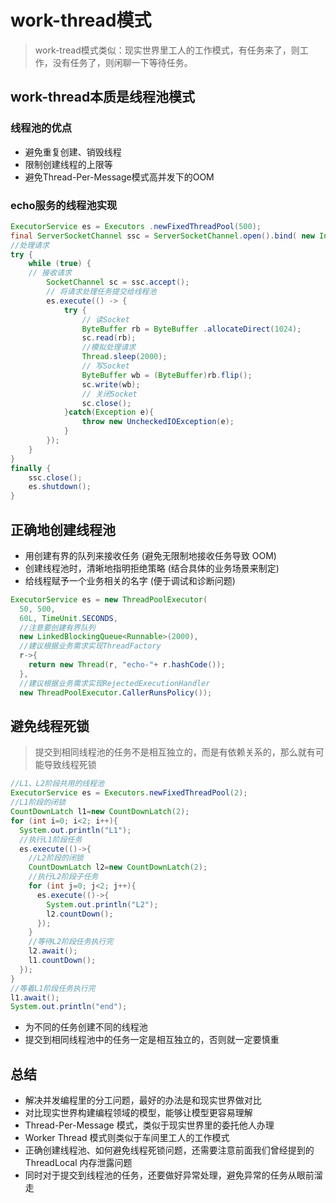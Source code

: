 # work-thread模式
> work-tread模式类似：现实世界里工人的工作模式，有任务来了，则工作，没有任务了，则闲聊一下等待任务。
## work-thread本质是线程池模式
### 线程池的优点
- 避免重复创建、销毁线程
- 限制创建线程的上限等
- 避免Thread-Per-Message模式高并发下的OOM

### echo服务的线程池实现
```java
ExecutorService es = Executors .newFixedThreadPool(500);
final ServerSocketChannel ssc = ServerSocketChannel.open().bind( new InetSocketAddress(8080));
//处理请求
try { 
    while (true) { 
    // 接收请求 
        SocketChannel sc = ssc.accept(); 
        // 将请求处理任务提交给线程池 
        es.execute(() -> { 
            try { 
                // 读Socket 
                ByteBuffer rb = ByteBuffer .allocateDirect(1024); 
                sc.read(rb); 
                //模拟处理请求 
                Thread.sleep(2000); 
                // 写Socket 
                ByteBuffer wb = (ByteBuffer)rb.flip(); 
                sc.write(wb); 
                // 关闭Socket 
                sc.close(); 
            }catch(Exception e){ 
                throw new UncheckedIOException(e); 
            } 
        }); 
    }
} 
finally { 
    ssc.close(); 
    es.shutdown();
}
```

## 正确地创建线程池
- 用创建有界的队列来接收任务 (避免无限制地接收任务导致 OOM)
- 创建线程池时，清晰地指明拒绝策略 (结合具体的业务场景来制定)
- 给线程赋予一个业务相关的名字 (便于调试和诊断问题)

```java
ExecutorService es = new ThreadPoolExecutor(
  50, 500,
  60L, TimeUnit.SECONDS,
  //注意要创建有界队列
  new LinkedBlockingQueue<Runnable>(2000),
  //建议根据业务需求实现ThreadFactory
  r->{
    return new Thread(r, "echo-"+ r.hashCode());
  },
  //建议根据业务需求实现RejectedExecutionHandler
  new ThreadPoolExecutor.CallerRunsPolicy());
```

## 避免线程死锁
> 提交到相同线程池的任务不是相互独立的，而是有依赖关系的，那么就有可能导致线程死锁
```java
//L1、L2阶段共用的线程池
ExecutorService es = Executors.newFixedThreadPool(2);
//L1阶段的闭锁    
CountDownLatch l1=new CountDownLatch(2);
for (int i=0; i<2; i++){
  System.out.println("L1");
  //执行L1阶段任务
  es.execute(()->{
    //L2阶段的闭锁 
    CountDownLatch l2=new CountDownLatch(2);
    //执行L2阶段子任务
    for (int j=0; j<2; j++){
      es.execute(()->{
        System.out.println("L2");
        l2.countDown();
      });
    }
    //等待L2阶段任务执行完
    l2.await();
    l1.countDown();
  });
}
//等着L1阶段任务执行完
l1.await();
System.out.println("end");
```
- 为不同的任务创建不同的线程池
- 提交到相同线程池中的任务一定是相互独立的，否则就一定要慎重

## 总结
- 解决并发编程里的分工问题，最好的办法是和现实世界做对比
- 对比现实世界构建编程领域的模型，能够让模型更容易理解
- Thread-Per-Message 模式，类似于现实世界里的委托他人办理
- Worker Thread 模式则类似于车间里工人的工作模式
- 正确创建线程池、如何避免线程死锁问题，还需要注意前面我们曾经提到的 ThreadLocal 内存泄露问题
- 同时对于提交到线程池的任务，还要做好异常处理，避免异常的任务从眼前溜走